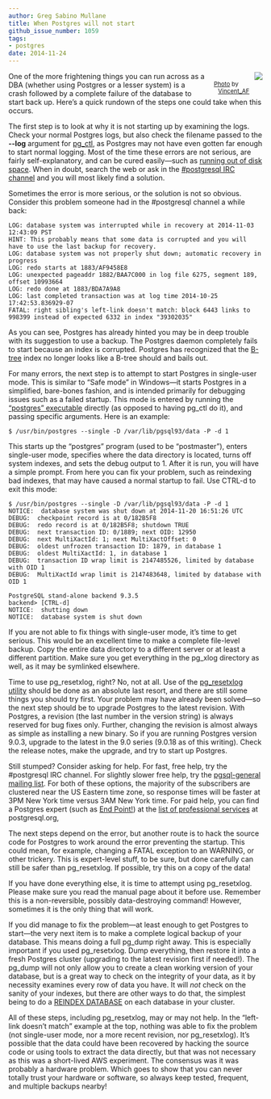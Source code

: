 ```yaml
---
author: Greg Sabino Mullane
title: When Postgres will not start
github_issue_number: 1059
tags:
- postgres
date: 2014-11-24
---
```


<div class="separator" style="clear: both; float: right; text-align: center;"><a href="/blog/2014/11/when-postgres-will-not-start/image-0-big.jpeg" imageanchor="1" style="clear: right; float: right; margin-bottom: 1em; margin-left: 1em;"><img border="0" src="/blog/2014/11/when-postgres-will-not-start/image-0.jpeg"/></a><br/><small>
<a href="https://flic.kr/p/7BA6ND">Photo</a>
 by <a href="https://www.flickr.com/photos/archetypefotografie/">Vincent_AF</a></small></div>

One of the more frightening things you can run across as a DBA (whether using Postgres or a lesser system) is a crash followed by a complete failure of the database to start back up. Here’s a quick rundown of the steps one could take when this occurs.

The first step is to look at why it is not starting up by examining the logs. Check your normal Postgres logs, but also check the filename passed to the **--log** argument for
[pg_ctl](https://www.postgresql.org/docs/current/static/app-pg-ctl.html), as Postgres may not have even gotten far enough to start normal logging. Most of the time these errors are not serious, are fairly self-explanatory, and can be cured easily—​such as
[running out of disk space](/blog/2014/09/pgxlog-disk-space-problem-on-postgres). When in doubt, search the web or ask in the
[#postgresql IRC channel](https://www.postgresql.org/community/irc/) and you will most likely find a solution.

Sometimes the error is more serious, or the solution is not so obvious. Consider this problem someone had in the #postgresql channel a while back:

```
LOG: database system was interrupted while in recovery at 2014-11-03 12:43:09 PST
HINT: This probably means that some data is corrupted and you will have to use the last backup for recovery.
LOG: database system was not properly shut down; automatic recovery in progress
LOG: redo starts at 1883/AF9458E8
LOG: unexpected pageaddr 1882/BAA7C000 in log file 6275, segment 189, offset 10993664
LOG: redo done at 1883/BDA7A9A8
LOG: last completed transaction was at log time 2014-10-25 17:42:53.836929-07
FATAL: right sibling's left-link doesn't match: block 6443 links to 998399 instead of expected 6332 in index "39302035"
```

As you can see, Postgres has already hinted you may be in deep trouble with its suggestion to use a backup. The Postgres daemon completely fails to start because an index is corrupted. Postgres has recognized that the [B-tree](https://en.wikipedia.org/wiki/B-tree) index no longer looks like a B-tree should and bails out.

For many errors, the next step is to attempt to start Postgres in single-user mode. This is similar to “Safe mode” in Windows—​it starts Postgres in a simplified, bare-bones fashion, and is intended primarily for debugging issues such as a failed startup. This mode is entered by running the [“postgres” executable](https://www.postgresql.org/docs/current/static/app-postgres.html) directly (as opposed to having pg_ctl do it), and passing specific arguments. Here is an example:

```
$ /usr/bin/postgres --single -D /var/lib/pgsql93/data -P -d 1
```

This starts up the “postgres” program (used to be “postmaster”), enters single-user mode, specifies where the data directory is located, turns off system indexes, and sets the debug output to 1. After it is run, you will have a simple prompt. From here you can fix your problem, such as reindexing bad indexes, that may have caused a normal startup to fail. Use CTRL-d to exit this mode:

```
$ /usr/bin/postgres --single -D /var/lib/pgsql93/data -P -d 1
NOTICE:  database system was shut down at 2014-11-20 16:51:26 UTC
DEBUG:  checkpoint record is at 0/182B5F8
DEBUG:  redo record is at 0/182B5F8; shutdown TRUE
DEBUG:  next transaction ID: 0/1889; next OID: 12950
DEBUG:  next MultiXactId: 1; next MultiXactOffset: 0
DEBUG:  oldest unfrozen transaction ID: 1879, in database 1
DEBUG:  oldest MultiXactId: 1, in database 1
DEBUG:  transaction ID wrap limit is 2147485526, limited by database with OID 1
DEBUG:  MultiXactId wrap limit is 2147483648, limited by database with OID 1

PostgreSQL stand-alone backend 9.3.5
backend> [CTRL-d]
NOTICE:  shutting down
NOTICE:  database system is shut down
```

If you are not able to fix things with single-user mode, it’s time to get serious. This would be an excellent time to make a complete file-level backup. Copy the entire data directory to a different server or at least a different partition. Make sure you get everything in the pg_xlog directory as well, as it may be symlinked elsewhere.

Time to use pg_resetxlog, right? No, not at all. Use of the [pg_resetxlog utility](https://www.postgresql.org/docs/9.6/static/app-pgresetxlog.html) should be done as an absolute last resort, and there are still some things you should try first. Your problem may have already been solved—​so the next step should be to upgrade Postgres to the latest revision. With Postgres, a revision (the last number in the version string) is always reserved for bug fixes only. Further, changing the revision is almost always as simple as installing a new binary. So if you are running Postgres version 9.0.3, upgrade to the latest in the 9.0 series (9.0.18 as of this writing). Check the release notes, make the upgrade, and try to start up Postgres.

Still stumped? Consider asking for help. For fast, free help, try the #postgresql IRC channel. For slightly slower free help, try the [pgsql-general mailing list](https://www.postgresql.org/list/). For both of these options, the majority of the subscribers are clustered near the US Eastern time zone, so response times will be faster at 3PM New York time versus 3AM New York time. For paid help, you can find a Postgres expert (such as [End Point!](/technology/postgresql)) at the [list of professional services](https://www.postgresql.org/support/professional_support/) at postgresql.org,

The next steps depend on the error, but another route is to hack the source code for Postgres to work around the error preventing the startup. This could mean, for example, changing a FATAL exception to an WARNING, or other trickery. This is expert-level stuff, to be sure, but done carefully can still be safer than pg_resetxlog. If possible, try this on a copy of the data!

If you have done everything else, it is time to attempt using pg_resetxlog. Please make sure you read the manual page about it before use. Remember this is a non-reversible, possibly data-destroying command! However, sometimes it is the only thing that will work.

If you did manage to fix the problem—​at least enough to get Postgres to start—​the very next item is to make a complete logical backup of your database. This means doing a full pg_dump right away. This is especially important if you used pg_resetxlog. Dump everything, then restore it into a fresh Postgres cluster (upgrading to the latest revision first if needed!). The pg_dump will not only allow you to create a clean working version of your database, but is a great way to check on the integrity of your data, as it by necessity examines every row of data you have. It will *not* check on the sanity of your indexes, but there are other ways to do that, the simplest being to do a
[REINDEX DATABASE](https://www.postgresql.org/docs/current/static/sql-reindex.html) on each database in your cluster.

All of these steps, including pg_resetxlog, may or may not help. In the “left-link doesn’t match” example at the top, nothing was able to fix the problem (not single-user mode, nor a more recent revision, nor pg_resetxlog). It’s possible that the data could have been recovered by hacking the source code or using tools to extract the data directly, but that was not necessary as this was a short-lived AWS experiment. The consensus was it was probably a hardware problem. Which goes to show that you can never totally trust your hardware or software, so always keep tested, frequent, and multiple backups nearby!
